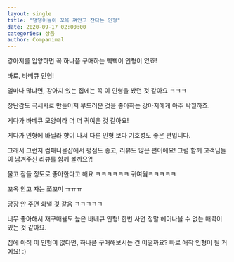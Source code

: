 ```yaml
---
layout: single
title: "댕댕이들이 꼬옥 껴안고 잔다는 인형"
date: 2020-09-17 02:00:00
categories: 상품
author: Companimal
---
```


강아지를 입양하면 꼭 하나쯤 구매하는 삑삑이 인형이 있죠!

바로, 바베큐 인형!

얼마나 많냐면, 강아지 있는 집에는 꼭 이 인형을 봤던 것 같아요 ㅋㅋㅋ

장난감도 극세사로 만들어져 부드러운 것을 좋아하는 강아지에게 아주 탁월하죠.

게다가 바베큐 모양이라 더 더 귀여운 것 같아요!

게다가 인형에 바닐라 향이 나서 다른 인형 보다 기호성도 좋은 편입니다.

그래서 그런지 컴패니몰샵에서 평점도 좋고, 리뷰도 많은 편이에요! 그럼 함께 고객님들이 남겨주신 리뷰를 함께 볼까요?!

물고 잠들 정도로 좋아한다고 해요 ㅋㅋㅋㅋㅋㅋ 귀여웤ㅋㅋㅋㅋㅋ

꼬옥 안고 자는 쪼꼬미 ㅠㅠㅠ

당장 안 주면 화낼 것 같음 ㅋㅋㅋㅋㅋ

너무 좋아해서 재구매율도 높은 바베큐 인형! 한번 사면 정말 헤어나올 수 없는 매력이 있는 것 같아요.

집에 아직 이 인형이 없다면, 하나쯤 구매해보시는 건 어떨까요? 바로 애착 인형이 될 거예요! :)
